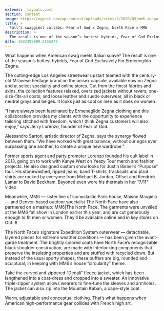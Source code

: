 ```yaml
--- 
extends: _layouts.post 
section: content 
image: https://nypost.com/wp-content/uploads/sites/2/2020/09/mm6-zenga.jpg?quality=90&strip=all&w=1200 
title: > 
  Fall’s swaggiest collabs: Fear of God x Zegna, North Face x MM6 
description: > 
  The result is one of the season’s hottest hybrids, Fear of God Exclusively For Ermenegildo Zegna.The cutting-edge Los Angeles streetwear upstart teamed with the century-old Milanese heritage brand on the unisex capsule, available now on Zegna and at select speciality and online stores.Meanwhile, MM6 — sister line of iconoclastic Paris house, Maison Margiela — and Denver-based outdoor specialist The North Face have also partnered on a mashup: MM6|The North Face.The garments were unveiled at the MM6 fall show in London earlier this year, and are cut generously enough to fit men or women.The North Face’s signature Expedition System outerwear — detachable, layered pieces for extreme weather conditions — has been given the avant-garde treatment. 
date: 1602399880.3165379 
--- 
```

What happens when American swag meets Italian suave? The result is one of the season’s hottest hybrids, Fear of God Exclusively For Ermenegildo Zegna.

The cutting-edge Los Angeles streetwear upstart teamed with the century-old Milanese heritage brand on the unisex capsule, available now on Zegna and at select speciality and online stores. Cut from the finest fabrics and skins, the collection features relaxed, oversized jackets without revers; one-size-fits-all coats; and loose leather and suede outerwear, all in black or neutral grays and beiges. It looks just as cool on men as it does on women.

“I have always been fascinated by Ermenegildo Zegna clothing and this collaboration provides my clients with the opportunity to experience tailoring stitched with freedom, which I think Zegna customers will also enjoy,” says Jerry Lorenzo, founder of Fear of God.

Alessandro Sartori, artistic director of Zegna, says the synergy flowed between them. “We have worked with great balance, without our egos ever surpassing one another, to create a unique new wardrobe.”

Former sports agent and party promoter Lorenzo founded his cult label in 2013, going on to work with Kanye West on Yeezy Tour merch and fashion projects. He also designed custom show looks for Justin Bieber’s “Purpose” tour. His stonewashed, ripped jeans, band T-shirts, tracksuits and plaid shirts are rocked by everyone from Michael B. Jordan, Offset and Kendrick Lamar to David Beckham. Beyoncé even wore his thermals in her “7/11” video.

Meanwhile, MM6 — sister line of iconoclastic Paris house, Maison Margiela — and Denver-based outdoor specialist The North Face have also partnered on a mashup: MM6|The North Face. The garments were unveiled at the MM6 fall show in London earlier this year, and are cut generously enough to fit men or women. They’ll be available online and in key stores on Oct. 8.

The North Face’s signature Expedition System outerwear — detachable, layered pieces for extreme weather conditions — has been given the avant-garde treatment. The brightly colored coats have North Face’s recognizable black shoulder construction, are made with interlocking components that preserve the insulating properties and are stuffed with recycled down. But instead of the usual sporty shapes, these puffers are big, rounded and sculptural, in keeping with MM6’s house “circularity” theme.

Take the curved and zippered “Denali” fleece jacket, which has been lengthened into a coat-dress and cropped into a sweater. An innovative triple-zipper system allows wearers to fine-tune the sleeves and armholes. The jacket can also zip into the Mountain Kaban, a cape-style coat.

Warm, adjustable and conceptual clothing. That’s what happens when American high-performance gear collides with French high art.